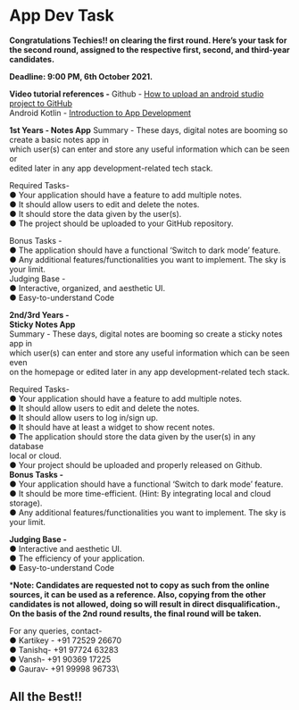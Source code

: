 # App Dev Task
**Congratulations Techies!! on clearing the first round. Here’s your task for
the second round, assigned to the respective first, second, and third-year
candidates.**

**Deadline: 9:00 PM, 6th October 2021.**

**Video tutorial references -**
Github - [How to upload an android studio project to GitHub](https://youtu.be/GhfJTOu3_SE)\
Android Kotlin - [Introduction to App Development](https://youtu.be/fbwWTAg_too)

**1st Years -
Notes App**
Summary - These days, digital notes are booming so create a basic notes app in\
which user(s) can enter and store any useful information which can be seen or\
edited later in any app development-related tech stack.

Required Tasks-\
● Your application should have a feature to add multiple notes.\
● It should allow users to edit and delete the notes.\
● It should store the data given by the user(s).\
● The project should be uploaded to your GitHub repository.

Bonus Tasks -\
● The application should have a functional ‘Switch to dark mode’ feature.\
● Any additional features/functionalities you want to implement. The sky is\
your limit.\
Judging Base -\
● Interactive, organized, and aesthetic UI.\
● Easy-to-understand Code

**2nd/3rd Years -\
Sticky Notes App**\
Summary - These days, digital notes are booming so create a sticky notes app in\
which user(s) can enter and store any useful information which can be seen even\
on the homepage or edited later in any app development-related tech stack.

Required Tasks-\
● Your application should have a feature to add multiple notes.\
● It should allow users to edit and delete the notes.\
● It should allow users to log in/sign up.\
● It should have at least a widget to show recent notes.\
● The application should store the data given by the user(s) in any database\
local or cloud.\
● Your project should be uploaded and properly released on Github.\
**Bonus Tasks -**\
● Your application should have a functional ‘Switch to dark mode’ feature.\
● It should be more time-efficient. (Hint: By integrating local and cloud\
storage).\
● Any additional features/functionalities you want to implement. The sky is\
your limit.

**Judging Base -**\
● Interactive and aesthetic UI.\
● The efficiency of your application.\
● Easy-to-understand Code

***Note: Candidates are requested not to copy as such from the online\
sources, it can be used as a reference. Also, copying from the other\
candidates is not allowed, doing so will result in direct disqualification.,\
On the basis of the 2nd round results, the final round will be taken.**

For any queries, contact-\
● Kartikey - +91 72529 26670\
● Tanishq- +91 97724 63283\
● Vansh- +91 90369 17225\
● Gaurav- +91 99998 96733\
## All the Best!!
